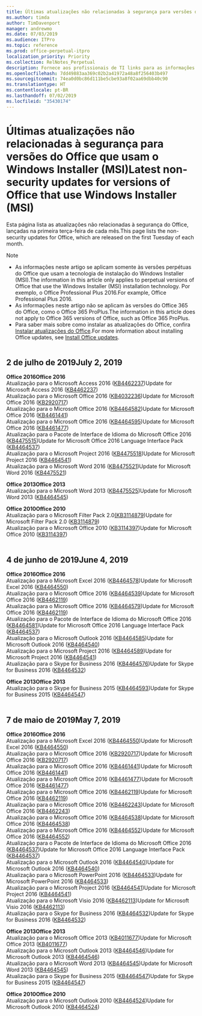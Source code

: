 ```yaml
---
title: Últimas atualizações não relacionadas à segurança para versões do Office que usam o Windows Installer (MSI)
ms.author: timda
author: TimDavenport
manager: andrewmo
ms.date: 07/03/2019
ms.audience: ITPro
ms.topic: reference
ms.prod: office-perpetual-itpro
localization_priority: Priority
ms.collection: RelNotes_Perpetual
description: Fornece aos profissionais de TI links para as informações mais recentes sobre atualizações que não são de segurança para versões perpétuas do Office 2016, Office 2013 e Office 2010
ms.openlocfilehash: 7dd49883aa369c02b2a41972a48a8f256403b497
ms.sourcegitcommit: 74ea0d0bc86d111be5cbe93a8f02aa69dbb40c90
ms.translationtype: HT
ms.contentlocale: pt-BR
ms.lasthandoff: 07/02/2019
ms.locfileid: "35430174"
---
```

# <a name="latest-non-security-updates-for-versions-of-office-that-use-windows-installer-msi"></a><span data-ttu-id="cd0ac-103">Últimas atualizações não relacionadas à segurança para versões do Office que usam o Windows Installer (MSI)</span><span class="sxs-lookup"><span data-stu-id="cd0ac-103">Latest non-security updates for versions of Office that use Windows Installer (MSI)</span></span>

<span data-ttu-id="cd0ac-104">Esta página lista as atualizações não relacionadas à segurança do Office, lançadas na primeira terça-feira de cada mês.</span><span class="sxs-lookup"><span data-stu-id="cd0ac-104">This page lists the non-security updates for Office, which are released on the first Tuesday of each month.</span></span>

> [!NOTE]
> - <span data-ttu-id="cd0ac-105">As informações neste artigo se aplicam somente às versões perpétuas do Office que usam a tecnologia de instalação do Windows Installer (MSI).</span><span class="sxs-lookup"><span data-stu-id="cd0ac-105">The information in this article only applies to perpetual versions of Office that use the Windows Installer (MSI) installation technology.</span></span> <span data-ttu-id="cd0ac-106">Por exemplo, o Office Professional Plus 2016.</span><span class="sxs-lookup"><span data-stu-id="cd0ac-106">For example, Office Professional Plus 2016.</span></span>
> - <span data-ttu-id="cd0ac-107">As informações neste artigo não se aplicam às versões do Office 365 do Office, como o Office 365 ProPlus.</span><span class="sxs-lookup"><span data-stu-id="cd0ac-107">The information in this article does not apply to Office 365 versions of Office, such as Office 365 ProPlus.</span></span>
> - <span data-ttu-id="cd0ac-108">Para saber mais sobre como instalar as atualizações do Office, confira [Instalar atualizações do Office](https://support.office.com/article/2ab296f3-7f03-43a2-8e50-46de917611c5).</span><span class="sxs-lookup"><span data-stu-id="cd0ac-108">For more information about installing Office updates, see [Install Office updates](https://support.office.com/article/2ab296f3-7f03-43a2-8e50-46de917611c5).</span></span>
<br/><br/>

## <a name="july-2-2019"></a><span data-ttu-id="cd0ac-109">2 de julho de 2019</span><span class="sxs-lookup"><span data-stu-id="cd0ac-109">July 2, 2019</span></span>

<span data-ttu-id="cd0ac-110">**Office 2016**</span><span class="sxs-lookup"><span data-stu-id="cd0ac-110">**Office 2016**</span></span><br/>
<span data-ttu-id="cd0ac-111">Atualização para o Microsoft Access 2016 ([KB4462237](https://support.microsoft.com/help/4462237))</span><span class="sxs-lookup"><span data-stu-id="cd0ac-111">Update for Microsoft Access 2016 ([KB4462237](https://support.microsoft.com/help/4462237))</span></span><br/>
<span data-ttu-id="cd0ac-112">Atualização para o Microsoft Office 2016 ([KB4032236](https://support.microsoft.com/help/4032236))</span><span class="sxs-lookup"><span data-stu-id="cd0ac-112">Update for Microsoft Office 2016 ([KB2920717](https://support.microsoft.com/help/4032236))</span></span><br/>
<span data-ttu-id="cd0ac-113">Atualização para o Microsoft Office 2016 ([KB4464582](https://support.microsoft.com/help/4464582))</span><span class="sxs-lookup"><span data-stu-id="cd0ac-113">Update for Microsoft Office 2016 ([KB4461441](https://support.microsoft.com/help/4464582))</span></span><br/>
<span data-ttu-id="cd0ac-114">Atualização para o Microsoft Office 2016 ([KB4464595](https://support.microsoft.com/help/4464595))</span><span class="sxs-lookup"><span data-stu-id="cd0ac-114">Update for Microsoft Office 2016 ([KB4461477](https://support.microsoft.com/help/4464595))</span></span><br/>
<span data-ttu-id="cd0ac-115">Atualização para o Pacote de Interface de Idioma do Microsoft Office 2016 ([KB4475515](https://support.microsoft.com/help/4475515))</span><span class="sxs-lookup"><span data-stu-id="cd0ac-115">Update for Microsoft Office 2016 Language Interface Pack ([KB4464537](https://support.microsoft.com/help/4475515))</span></span><br/>
<span data-ttu-id="cd0ac-116">Atualização para o Microsoft Project 2016 ([KB4475518](https://support.microsoft.com/help/4475518))</span><span class="sxs-lookup"><span data-stu-id="cd0ac-116">Update for Microsoft Project 2016 ([KB4464541](https://support.microsoft.com/help/4475518))</span></span><br/>
<span data-ttu-id="cd0ac-117">Atualização para o Microsoft Word 2016 ([KB4475521](https://support.microsoft.com/help/4475521))</span><span class="sxs-lookup"><span data-stu-id="cd0ac-117">Update for Microsoft Word 2016 ([KB4475521](https://support.microsoft.com/help/4475521))</span></span><br/>


<span data-ttu-id="cd0ac-118">**Office 2013**</span><span class="sxs-lookup"><span data-stu-id="cd0ac-118">**Office 2013**</span></span><br/>
<span data-ttu-id="cd0ac-119">Atualização para o Microsoft Word 2013 ([KB4475525](https://support.microsoft.com/help/4475525))</span><span class="sxs-lookup"><span data-stu-id="cd0ac-119">Update for Microsoft Word 2013 ([KB4464545](https://support.microsoft.com/help/4475525))</span></span><br/>


<span data-ttu-id="cd0ac-120">**Office 2010**</span><span class="sxs-lookup"><span data-stu-id="cd0ac-120">**Office 2010**</span></span><br/>
<span data-ttu-id="cd0ac-121">Atualização para o Microsoft Filter Pack 2.0[(KB3114879](https://support.microsoft.com/help/3114879))</span><span class="sxs-lookup"><span data-stu-id="cd0ac-121">Update for Microsoft Filter Pack 2.0 ([KB3114879](https://support.microsoft.com/help/3114879))</span></span><br/><span data-ttu-id="cd0ac-122">Atualização para o Microsoft Office 2010 ([KB3114397](https://support.microsoft.com/help/3114397))</span><span class="sxs-lookup"><span data-stu-id="cd0ac-122">Update for Microsoft Office 2010 ([KB3114397](https://support.microsoft.com/help/3114397))</span></span><br/><br/>

## <a name="june-4-2019"></a><span data-ttu-id="cd0ac-123">4 de junho de 2019</span><span class="sxs-lookup"><span data-stu-id="cd0ac-123">June 4, 2019</span></span>

<span data-ttu-id="cd0ac-124">**Office 2016**</span><span class="sxs-lookup"><span data-stu-id="cd0ac-124">**Office 2016**</span></span><br/>
<span data-ttu-id="cd0ac-125">Atualização para o Microsoft Excel 2016 ([KB4464578](https://support.microsoft.com/help/4464578))</span><span class="sxs-lookup"><span data-stu-id="cd0ac-125">Update for Microsoft Excel 2016 ([KB4464550](https://support.microsoft.com/help/4464578))</span></span><br/>
<span data-ttu-id="cd0ac-126">Atualização para o Microsoft Office 2016 ([KB4464539](https://support.microsoft.com/help/4464539))</span><span class="sxs-lookup"><span data-stu-id="cd0ac-126">Update for Microsoft Office 2016 ([KB4462119](https://support.microsoft.com/help/4464539))</span></span><br/>
<span data-ttu-id="cd0ac-127">Atualização para o Microsoft Office 2016 ([KB4464579](https://support.microsoft.com/help/4464579))</span><span class="sxs-lookup"><span data-stu-id="cd0ac-127">Update for Microsoft Office 2016 ([KB4462119](https://support.microsoft.com/help/4464579))</span></span><br/>
<span data-ttu-id="cd0ac-128">Atualização para o Pacote de Interface de Idioma do Microsoft Office 2016 ([KB4464581](https://support.microsoft.com/help/4464581))</span><span class="sxs-lookup"><span data-stu-id="cd0ac-128">Update for Microsoft Office 2016 Language Interface Pack ([KB4464537](https://support.microsoft.com/help/4464581))</span></span><br/>
<span data-ttu-id="cd0ac-129">Atualização para o Microsoft Outlook 2016 ([KB4464585](https://support.microsoft.com/help/4464585))</span><span class="sxs-lookup"><span data-stu-id="cd0ac-129">Update for Microsoft Outlook 2016 ([KB4464540](https://support.microsoft.com/help/4464585))</span></span><br/>
<span data-ttu-id="cd0ac-130">Atualização para o Microsoft Project 2016 ([KB4464589](https://support.microsoft.com/help/4464589))</span><span class="sxs-lookup"><span data-stu-id="cd0ac-130">Update for Microsoft Project 2016 ([KB4464541](https://support.microsoft.com/help/4464589))</span></span><br/>
<span data-ttu-id="cd0ac-131">Atualização para o Skype for Business 2016 ([KB4464576](https://support.microsoft.com/help/4464576))</span><span class="sxs-lookup"><span data-stu-id="cd0ac-131">Update for Skype for Business 2016 ([KB4464532](https://support.microsoft.com/help/4464576))</span></span><br/>

<span data-ttu-id="cd0ac-132">**Office 2013**</span><span class="sxs-lookup"><span data-stu-id="cd0ac-132">**Office 2013**</span></span><br/>
<span data-ttu-id="cd0ac-133">Atualização para o Skype for Business 2015 ([KB4464593](https://support.microsoft.com/help/4464593))</span><span class="sxs-lookup"><span data-stu-id="cd0ac-133">Update for Skype for Business 2015 ([KB4464547](https://support.microsoft.com/help/4464593))</span></span><br/>
<br/>
## <a name="may-7-2019"></a><span data-ttu-id="cd0ac-134">7 de maio de 2019</span><span class="sxs-lookup"><span data-stu-id="cd0ac-134">May 7, 2019</span></span>

<span data-ttu-id="cd0ac-135">**Office 2016**</span><span class="sxs-lookup"><span data-stu-id="cd0ac-135">**Office 2016**</span></span><br/>
<span data-ttu-id="cd0ac-136">Atualização para o Microsoft Excel 2016 ([KB4464550](https://support.microsoft.com/help/4464550))</span><span class="sxs-lookup"><span data-stu-id="cd0ac-136">Update for Microsoft Excel 2016 ([KB4464550](https://support.microsoft.com/help/4464550))</span></span><br/>
<span data-ttu-id="cd0ac-137">Atualização para o Microsoft Office 2016 ([KB2920717](https://support.microsoft.com/help/2920717))</span><span class="sxs-lookup"><span data-stu-id="cd0ac-137">Update for Microsoft Office 2016 ([KB2920717](https://support.microsoft.com/help/2920717))</span></span><br/>
<span data-ttu-id="cd0ac-138">Atualização para o Microsoft Office 2016 ([KB4461441](https://support.microsoft.com/help/4461441))</span><span class="sxs-lookup"><span data-stu-id="cd0ac-138">Update for Microsoft Office 2016 ([KB4461441](https://support.microsoft.com/help/4461441))</span></span><br/>
<span data-ttu-id="cd0ac-139">Atualização para o Microsoft Office 2016 ([KB4461477](https://support.microsoft.com/help/4461477))</span><span class="sxs-lookup"><span data-stu-id="cd0ac-139">Update for Microsoft Office 2016 ([KB4461477](https://support.microsoft.com/help/4461477))</span></span><br/>
<span data-ttu-id="cd0ac-140">Atualização para o Microsoft Office 2016 ([KB4462119](https://support.microsoft.com/help/4462119))</span><span class="sxs-lookup"><span data-stu-id="cd0ac-140">Update for Microsoft Office 2016 ([KB4462119](https://support.microsoft.com/help/4462119))</span></span><br/>
<span data-ttu-id="cd0ac-141">Atualização para o Microsoft Office 2016 ([KB4462243](https://support.microsoft.com/help/4462243))</span><span class="sxs-lookup"><span data-stu-id="cd0ac-141">Update for Microsoft Office 2016 ([KB4462243](https://support.microsoft.com/help/4462243))</span></span><br/>
<span data-ttu-id="cd0ac-142">Atualização para o Microsoft Office 2016 ([KB4464538](https://support.microsoft.com/help/4464538))</span><span class="sxs-lookup"><span data-stu-id="cd0ac-142">Update for Microsoft Office 2016 ([KB4464538](https://support.microsoft.com/help/4464538))</span></span><br/>
<span data-ttu-id="cd0ac-143">Atualização para o Microsoft Office 2016 ([KB4464552](https://support.microsoft.com/help/4464552))</span><span class="sxs-lookup"><span data-stu-id="cd0ac-143">Update for Microsoft Office 2016 ([KB4464552](https://support.microsoft.com/help/4464552))</span></span><br/>
<span data-ttu-id="cd0ac-144">Atualização para o Pacote de Interface de Idioma do Microsoft Office 2016 ([KB4464537](https://support.microsoft.com/help/4464537))</span><span class="sxs-lookup"><span data-stu-id="cd0ac-144">Update for Microsoft Office 2016 Language Interface Pack ([KB4464537](https://support.microsoft.com/help/4464537))</span></span><br/>
<span data-ttu-id="cd0ac-145">Atualização para o Microsoft Outlook 2016 ([KB4464540](https://support.microsoft.com/help/4464540))</span><span class="sxs-lookup"><span data-stu-id="cd0ac-145">Update for Microsoft Outlook 2016 ([KB4464540](https://support.microsoft.com/help/4464540))</span></span><br/>
<span data-ttu-id="cd0ac-146">Atualização para o Microsoft PowerPoint 2016 ([KB4464533](https://support.microsoft.com/help/4464533))</span><span class="sxs-lookup"><span data-stu-id="cd0ac-146">Update for Microsoft PowerPoint 2016 ([KB4464533](https://support.microsoft.com/help/4464533))</span></span><br/>
<span data-ttu-id="cd0ac-147">Atualização para o Microsoft Project 2016 ([KB4464541](https://support.microsoft.com/help/4464541))</span><span class="sxs-lookup"><span data-stu-id="cd0ac-147">Update for Microsoft Project 2016 ([KB4464541](https://support.microsoft.com/help/4464541))</span></span><br/>
<span data-ttu-id="cd0ac-148">Atualização para o Microsoft Visio 2016 ([KB4462113](https://support.microsoft.com/help/4462113))</span><span class="sxs-lookup"><span data-stu-id="cd0ac-148">Update for Microsoft Visio 2016 ([KB4462113](https://support.microsoft.com/help/4462113))</span></span><br/>
<span data-ttu-id="cd0ac-149">Atualização para o Skype for Business 2016 ([KB4464532](https://support.microsoft.com/help/4464532))</span><span class="sxs-lookup"><span data-stu-id="cd0ac-149">Update for Skype for Business 2016 ([KB4464532](https://support.microsoft.com/help/4464532))</span></span><br/>

<span data-ttu-id="cd0ac-150">**Office 2013**</span><span class="sxs-lookup"><span data-stu-id="cd0ac-150">**Office 2013**</span></span><br/>
<span data-ttu-id="cd0ac-151">Atualização para o Microsoft Office 2013 ([KB4011677](https://support.microsoft.com/help/4011677))</span><span class="sxs-lookup"><span data-stu-id="cd0ac-151">Update for Microsoft Office 2013 ([KB4011677](https://support.microsoft.com/help/4011677))</span></span><br/>
<span data-ttu-id="cd0ac-152">Atualização para o Microsoft Outlook 2013 ([KB4464546](https://support.microsoft.com/help/4464546))</span><span class="sxs-lookup"><span data-stu-id="cd0ac-152">Update for Microsoft Outlook 2013 ([KB4464546](https://support.microsoft.com/help/4464546))</span></span><br/>
<span data-ttu-id="cd0ac-153">Atualização para o Microsoft Word 2013 ([KB4464545](https://support.microsoft.com/help/4464545))</span><span class="sxs-lookup"><span data-stu-id="cd0ac-153">Update for Microsoft Word 2013 ([KB4464545](https://support.microsoft.com/help/4464545))</span></span><br/>
<span data-ttu-id="cd0ac-154">Atualização para o Skype for Business 2015 ([KB4464547](https://support.microsoft.com/help/4464547))</span><span class="sxs-lookup"><span data-stu-id="cd0ac-154">Update for Skype for Business 2015 ([KB4464547](https://support.microsoft.com/help/4464547))</span></span><br/>

<span data-ttu-id="cd0ac-155">**Office 2010**</span><span class="sxs-lookup"><span data-stu-id="cd0ac-155">**Office 2010**</span></span><br/>
<span data-ttu-id="cd0ac-156">Atualização para o Microsoft Outlook 2010 ([KB4464524](https://support.microsoft.com/help/4464524))</span><span class="sxs-lookup"><span data-stu-id="cd0ac-156">Update for Microsoft Outlook 2010 ([KB4464524](https://support.microsoft.com/help/4464524))</span></span>